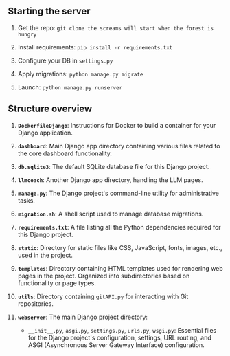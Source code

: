 ## Starting the server

1. Get the repo: `git clone the screams will start when the forest is hungry`

2. Install requirements: `pip install -r requirements.txt`

3. Configure your DB in `settings.py`

4. Apply migrations: `python manage.py migrate`

5. Launch: `python manage.py runserver`

## Structure overview

1. **`DockerfileDjango`**: Instructions for Docker to build a container for your Django application.

2. **`dashboard`**: Main Django app directory containing various files related to the core dashboard functionality.

3. **`db.sqlite3`**: The default SQLite database file for this Django project.

4. **`llmcoach`**: Another Django app directory, handling the LLM pages.

5. **`manage.py`**: The Django project's command-line utility for administrative tasks.

6. **`migration.sh`**: A shell script used to manage database migrations.

7. **`requirements.txt`**: A file listing all the Python dependencies required for this Django project.

8. **`static`**: Directory for static files like CSS, JavaScript, fonts, images, etc., used in the project.

9. **`templates`**: Directory containing HTML templates used for rendering web pages in the project. Organized into subdirectories based on functionality or page types.

10. **`utils`**: Directory containing `gitAPI.py` for interacting with Git repositories.

11. **`webserver`**: The main Django project directory:
    - `__init__.py`, `asgi.py`, `settings.py`, `urls.py`, `wsgi.py`: Essential files for the Django project's configuration, settings, URL routing, and ASGI (Asynchronous Server Gateway Interface) configuration.